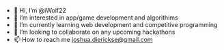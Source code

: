 - 👋 Hi, I’m @iWolf22
- 👀 I’m interested in app/game development and algorithims
- 🌱 I’m currently learning web development and competitive programming
- 💞️ I’m looking to collaborate on any upcoming hackathons
- 📫 How to reach me <joshua.dierickse@gmail.com>

<!---
iWolf22/iWolf22 is a ✨ special ✨ repository because its `README.md` (this file) appears on your GitHub profile.
You can click the Preview link to take a look at your changes.
--->
